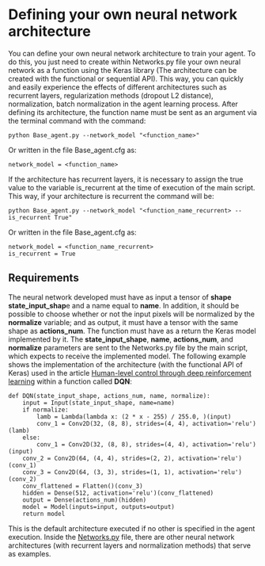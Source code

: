 # Defining your own neural network architecture
You can define your own neural network architecture to train your agent. To do this, you just need to create within Networks.py file your own neural network as a function using the Keras library (The architecture can be created with the functional or sequential API). This way, you can quickly and easily experience the effects of different architectures such as recurrent layers, regularization  methods (dropout L2 distance), normalization, batch normalization in the agent learning process. After defining its architecture, the function name must be sent as an argument via the terminal command with the command:
````
python Base_agent.py --network_model "<function_name>"
````
Or written in the file Base_agent.cfg as:
````
network_model = <function_name>
````
If the architecture has recurrent  layers, it is necessary to assign the true value to the variable is_recurrent at the time of execution of the main script. This way, if your architecture is recurrent the command will be:
````
python Base_agent.py --network_model "<function_name_recurrent> --is_recurrent True"
````
Or written in the file Base_agent.cfg as:
````
network_model = <function_name_recurrent>
is_recurrent = True
````

## Requirements

The neural network developed must have as input a tensor of **shape state_input_shap**e and a name equal to **name**. In addition, it should be possible to choose whether or not the input pixels will be normalized by the **normalize** variable; and as output, it must have a tensor with the same shape as **actions_num**. The function must have as a return the Keras model implemented by it. The **state_input_shape**, **name**, **actions_num**, and **normalize** parameters are sent to the Networks.py file by the main script, which expects to receive the implemented model. The following example shows the implementation of the architecture (with the functional API of Keras) used in the article [Human-level control through deep reinforcement learning](https://www.nature.com/articles/nature14236) within a function called **DQN**:
````
def DQN(state_input_shape, actions_num, name, normalize):
    input = Input(state_input_shape, name=name)
    if normalize:
        lamb = Lambda(lambda x: (2 * x - 255) / 255.0, )(input)
        conv_1 = Conv2D(32, (8, 8), strides=(4, 4), activation='relu')(lamb)
    else:
        conv_1 = Conv2D(32, (8, 8), strides=(4, 4), activation='relu')(input)
    conv_2 = Conv2D(64, (4, 4), strides=(2, 2), activation='relu')(conv_1)
    conv_3 = Conv2D(64, (3, 3), strides=(1, 1), activation='relu')(conv_2)
    conv_flattened = Flatten()(conv_3)
    hidden = Dense(512, activation='relu')(conv_flattened)
    output = Dense(actions_num)(hidden)
    model = Model(inputs=input, outputs=output)
    return model
````
This is the default architecture executed if no other is specified in the agent execution. Inside the [Networks.py](https://github.com/Leonardo-Viana/Reinforcement-Learning/blob/master/Networks.py) file, there are other neural network architectures (with recurrent layers and normalization methods) that serve as examples.

